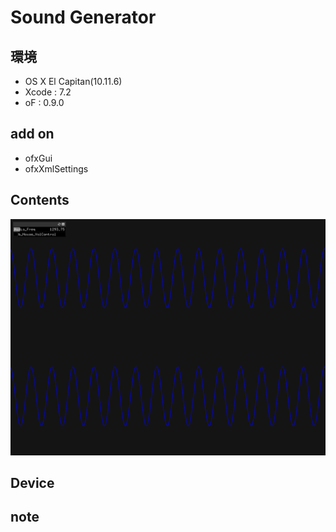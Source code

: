 # Sound Generator #

## 環境 ##
*	OS X El Capitan(10.11.6)
*	Xcode : 7.2
*	oF : 0.9.0

## add on ##
* ofxGui  
* ofxXmlSettings  

## Contents ##
![image](./image.png)  


## Device ##


## note ##






